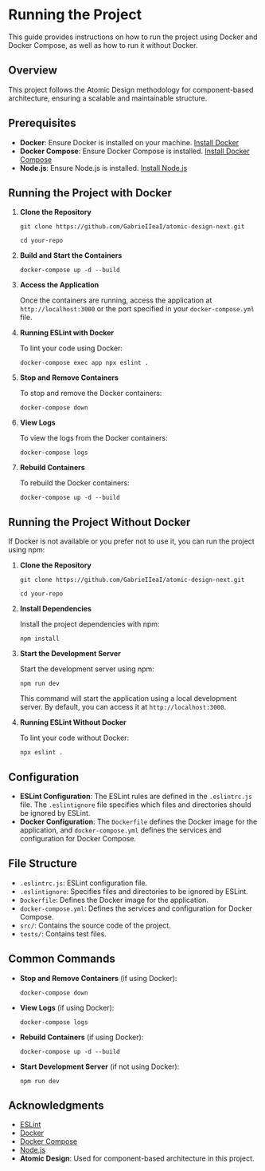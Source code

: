 # Running the Project

This guide provides instructions on how to run the project using Docker and Docker Compose, as well as how to run it without Docker.

## Overview

This project follows the Atomic Design methodology for component-based architecture, ensuring a scalable and maintainable structure.

## Prerequisites

- **Docker**: Ensure Docker is installed on your machine. [Install Docker](https://docs.docker.com/get-docker/)
- **Docker Compose**: Ensure Docker Compose is installed. [Install Docker Compose](https://docs.docker.com/compose/install/)
- **Node.js**: Ensure Node.js is installed. [Install Node.js](https://nodejs.org/)

## Running the Project with Docker

1. **Clone the Repository**

   `git clone https://github.com/GabrieIIeaI/atomic-design-next.git`

   `cd your-repo`

2. **Build and Start the Containers**

   `docker-compose up -d --build`

3. **Access the Application**

   Once the containers are running, access the application at `http://localhost:3000` or the port specified in your `docker-compose.yml` file.

4. **Running ESLint with Docker**

   To lint your code using Docker:

   `docker-compose exec app npx eslint .`

5. **Stop and Remove Containers**

   To stop and remove the Docker containers:

   `docker-compose down`

6. **View Logs**

   To view the logs from the Docker containers:

   `docker-compose logs`

7. **Rebuild Containers**

   To rebuild the Docker containers:

   `docker-compose up -d --build`

## Running the Project Without Docker

If Docker is not available or you prefer not to use it, you can run the project using npm:

1. **Clone the Repository**

   `git clone https://github.com/GabrieIIeaI/atomic-design-next.git`

   `cd your-repo`

2. **Install Dependencies**

   Install the project dependencies with npm:

   `npm install`

3. **Start the Development Server**

   Start the development server using npm:

   `npm run dev`

   This command will start the application using a local development server. By default, you can access it at `http://localhost:3000`.

4. **Running ESLint Without Docker**

   To lint your code without Docker:

   `npx eslint .`

## Configuration

- **ESLint Configuration**: The ESLint rules are defined in the `.eslintrc.js` file. The `.eslintignore` file specifies which files and directories should be ignored by ESLint.
- **Docker Configuration**: The `Dockerfile` defines the Docker image for the application, and `docker-compose.yml` defines the services and configuration for Docker Compose.

## File Structure

- `.eslintrc.js`: ESLint configuration file.
- `.eslintignore`: Specifies files and directories to be ignored by ESLint.
- `Dockerfile`: Defines the Docker image for the application.
- `docker-compose.yml`: Defines the services and configuration for Docker Compose.
- `src/`: Contains the source code of the project.
- `tests/`: Contains test files.

## Common Commands

- **Stop and Remove Containers** (if using Docker):

   `docker-compose down`

- **View Logs** (if using Docker):

   `docker-compose logs`

- **Rebuild Containers** (if using Docker):

   `docker-compose up -d --build`

- **Start Development Server** (if not using Docker):

   `npm run dev`

## Acknowledgments

- [ESLint](https://eslint.org/)
- [Docker](https://www.docker.com/)
- [Docker Compose](https://docs.docker.com/compose/)
- [Node.js](https://nodejs.org/)
- **Atomic Design**: Used for component-based architecture in this project.
